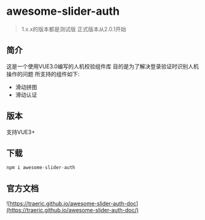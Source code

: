 # awesome-slider-auth

> 1.x.x的版本都是测试版 正式版本从2.0.1开始

## 简介
这是一个使用VUE3.0编写的人机校验组件库 目的是为了解决登录验证时识别人机操作的问题 所支持的组件如下:
* 滑动拼图
* 滑动认证
## 版本
支持VUE3+
## 下载
```javascript
npm i awesome-slider-auth
```
## 官方文档
![https://traeric.github.io/awesome-slider-auth-doc](https://traeric.github.io/awesome-slider-auth-doc/)
